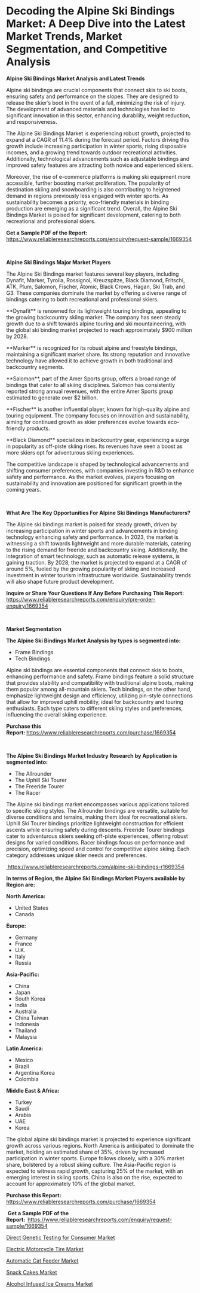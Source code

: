 <p><h1>Decoding the Alpine Ski Bindings Market: A Deep Dive into the Latest Market Trends, Market Segmentation, and Competitive Analysis</h1></p><p><strong>Alpine Ski Bindings Market Analysis and Latest Trends</strong></p>
<p><p>Alpine ski bindings are crucial components that connect skis to ski boots, ensuring safety and performance on the slopes. They are designed to release the skier’s boot in the event of a fall, minimizing the risk of injury. The development of advanced materials and technologies has led to significant innovation in this sector, enhancing durability, weight reduction, and responsiveness.</p><p>The Alpine Ski Bindings Market is experiencing robust growth, projected to expand at a CAGR of 11.4% during the forecast period. Factors driving this growth include increasing participation in winter sports, rising disposable incomes, and a growing trend towards outdoor recreational activities. Additionally, technological advancements such as adjustable bindings and improved safety features are attracting both novice and experienced skiers.</p><p>Moreover, the rise of e-commerce platforms is making ski equipment more accessible, further boosting market proliferation. The popularity of destination skiing and snowboarding is also contributing to heightened demand in regions previously less engaged with winter sports. As sustainability becomes a priority, eco-friendly materials in binding production are emerging as a significant trend. Overall, the Alpine Ski Bindings Market is poised for significant development, catering to both recreational and professional skiers.</p></p>
<p><strong>Get a Sample PDF of the Report:&nbsp;</strong> <a href="https://www.reliableresearchreports.com/enquiry/request-sample/1669354?utm_campaign=16&utm_medium=2&utm_source=Github&utm_content=ia&utm_term=06022025&utm_id=alpine-ski-bindings">https://www.reliableresearchreports.com/enquiry/request-sample/1669354</a></p>
<p>&nbsp;</p>
<p><strong>Alpine Ski Bindings Major Market Players</strong></p>
<p><p>The Alpine Ski Bindings market features several key players, including Dynafit, Marker, Tyrolia, Rossignol, Kreuzspitze, Black Diamond, Fritschi, ATK, Plum, Salomon, Fischer, Atomic, Black Crows, Hagan, Ski Trab, and G3. These companies dominate the market by offering a diverse range of bindings catering to both recreational and professional skiers.</p><p>**Dynafit** is renowned for its lightweight touring bindings, appealing to the growing backcountry skiing market. The company has seen steady growth due to a shift towards alpine touring and ski mountaineering, with the global ski binding market projected to reach approximately $900 million by 2028.</p><p>**Marker** is recognized for its robust alpine and freestyle bindings, maintaining a significant market share. Its strong reputation and innovative technology have allowed it to achieve growth in both traditional and backcountry segments.</p><p>**Salomon**, part of the Amer Sports group, offers a broad range of bindings that cater to all skiing disciplines. Salomon has consistently reported strong annual revenues, with the entire Amer Sports group estimated to generate over $2 billion.</p><p>**Fischer** is another influential player, known for high-quality alpine and touring equipment. The company focuses on innovation and sustainability, aiming for continued growth as skier preferences evolve towards eco-friendly products.</p><p>**Black Diamond** specializes in backcountry gear, experiencing a surge in popularity as off-piste skiing rises. Its revenues have seen a boost as more skiers opt for adventurous skiing experiences.</p><p>The competitive landscape is shaped by technological advancements and shifting consumer preferences, with companies investing in R&D to enhance safety and performance. As the market evolves, players focusing on sustainability and innovation are positioned for significant growth in the coming years.</p></p>
<p>&nbsp;</p>
<p><strong>What Are The Key Opportunities For Alpine Ski Bindings Manufacturers?</strong></p>
<p><p>The Alpine ski bindings market is poised for steady growth, driven by increasing participation in winter sports and advancements in binding technology enhancing safety and performance. In 2023, the market is witnessing a shift towards lightweight and more durable materials, catering to the rising demand for freeride and backcountry skiing. Additionally, the integration of smart technology, such as automatic release systems, is gaining traction. By 2028, the market is projected to expand at a CAGR of around 5%, fueled by the growing popularity of skiing and increased investment in winter tourism infrastructure worldwide. Sustainability trends will also shape future product development.</p></p>
<p><strong>Inquire or Share Your Questions If Any Before Purchasing This Report:</strong> <a href="https://www.reliableresearchreports.com/enquiry/pre-order-enquiry/1669354?utm_campaign=16&utm_medium=2&utm_source=Github&utm_content=ia&utm_term=06022025&utm_id=alpine-ski-bindings">https://www.reliableresearchreports.com/enquiry/pre-order-enquiry/1669354</a></p>
<p>&nbsp;</p>
<p><strong>Market Segmentation</strong></p>
<p><strong>The Alpine Ski Bindings Market Analysis by types is segmented into:</strong></p>
<p><ul><li>Frame Bindings</li><li>Tech Bindings</li></ul></p>
<p><p>Alpine ski bindings are essential components that connect skis to boots, enhancing performance and safety. Frame bindings feature a solid structure that provides stability and compatibility with traditional alpine boots, making them popular among all-mountain skiers. Tech bindings, on the other hand, emphasize lightweight design and efficiency, utilizing pin-style connections that allow for improved uphill mobility, ideal for backcountry and touring enthusiasts. Each type caters to different skiing styles and preferences, influencing the overall skiing experience.</p></p>
<p><strong>Purchase this Report:&nbsp;</strong><a href="https://www.reliableresearchreports.com/purchase/1669354?utm_campaign=16&utm_medium=2&utm_source=Github&utm_content=ia&utm_term=06022025&utm_id=alpine-ski-bindings">https://www.reliableresearchreports.com/purchase/1669354</a></p>
<p>&nbsp;</p>
<p><strong>The Alpine Ski Bindings Market Industry Research by Application is segmented into:</strong></p>
<p><ul><li>The Allrounder</li><li>The Uphill Ski Tourer</li><li>The Freeride Tourer</li><li>The Racer</li></ul></p>
<p><p>The Alpine ski bindings market encompasses various applications tailored to specific skiing styles. The Allrounder bindings are versatile, suitable for diverse conditions and terrains, making them ideal for recreational skiers. Uphill Ski Tourer bindings prioritize lightweight construction for efficient ascents while ensuring safety during descents. Freeride Tourer bindings cater to adventurous skiers seeking off-piste experiences, offering robust designs for varied conditions. Racer bindings focus on performance and precision, optimizing speed and control for competitive alpine skiing. Each category addresses unique skier needs and preferences.</p></p>
<p><a href="https://www.reliableresearchreports.com/alpine-ski-bindings-r1669354?utm_campaign=16&utm_medium=2&utm_source=Github&utm_content=ia&utm_term=06022025&utm_id=alpine-ski-bindings">&nbsp;https://www.reliableresearchreports.com/alpine-ski-bindings-r1669354</a></p>
<p><strong>In terms of Region, the Alpine Ski Bindings Market Players available by Region are:</strong></p>
<p>
    <p> <strong> North America: </strong>
        <ul>
            <li>United States</li>
            <li>Canada</li>
        </ul>
        </p> 
    <p> <strong> Europe: </strong>
        <ul>
            <li>Germany</li>
            <li>France</li>
            <li>U.K.</li>
            <li>Italy</li>
            <li>Russia</li>
        </ul>
        </p> 
    <p> <strong> Asia-Pacific: </strong>
        <ul>
            <li>China</li>
            <li>Japan</li>
            <li>South Korea</li>
            <li>India</li>
            <li>Australia</li>
            <li>China Taiwan</li>
            <li>Indonesia</li>
            <li>Thailand</li>
            <li>Malaysia</li>
        </ul>
        </p> 
    <p> <strong> Latin America: </strong>
        <ul>
            <li>Mexico</li>
            <li>Brazil</li>
            <li>Argentina Korea</li>
            <li>Colombia</li>
        </ul>
        </p> 
    <p> <strong> Middle East & Africa: </strong>
        <ul>
            <li>Turkey</li>
            <li>Saudi</li>
            <li>Arabia</li>
            <li>UAE</li>
            <li>Korea</li>
        </ul>
    </p>
    </p>
<p><p>The global alpine ski bindings market is projected to experience significant growth across various regions. North America is anticipated to dominate the market, holding an estimated share of 35%, driven by increased participation in winter sports. Europe follows closely, with a 30% market share, bolstered by a robust skiing culture. The Asia-Pacific region is expected to witness rapid growth, capturing 25% of the market, with an emerging interest in skiing sports. China is also on the rise, expected to account for approximately 10% of the global market.</p></p>
<p><strong>Purchase this Report: </strong><a href="https://www.reliableresearchreports.com/purchase/1669354?utm_campaign=16&utm_medium=2&utm_source=Github&utm_content=ia&utm_term=06022025&utm_id=alpine-ski-bindings">https://www.reliableresearchreports.com/purchase/1669354</a></p>
<p>&nbsp;<strong>Get a Sample PDF of the Report:&nbsp;&nbsp;</strong><a href="https://www.reliableresearchreports.com/enquiry/request-sample/1669354?utm_campaign=16&utm_medium=2&utm_source=Github&utm_content=ia&utm_term=06022025&utm_id=alpine-ski-bindings">https://www.reliableresearchreports.com/enquiry/request-sample/1669354</a></p>
<p><strong></strong></p>
<p><p><a href="https://www.linkedin.com/pulse/revenue-growth-market-insights-direct-genetic-testing-consumer-j5vbf?utm_campaign=16&utm_medium=2&utm_source=Github&utm_content=ia&utm_term=06022025&utm_id=alpine-ski-bindings">Direct Genetic Testing for Consumer Market</a></p><p><a href="https://github.com/krinerstormy331/Market-Research-Report-List-1/blob/main/electric-motorcycle-tire-market.md?utm_campaign=16&utm_medium=2&utm_source=Github&utm_content=ia&utm_term=06022025&utm_id=alpine-ski-bindings">Electric Motorcycle Tire Market</a></p><p><a href="https://github.com/dolorespeddico90/Market-Research-Report-List-1/blob/main/automatic-cat-feeder-market.md?utm_campaign=16&utm_medium=2&utm_source=Github&utm_content=ia&utm_term=06022025&utm_id=alpine-ski-bindings">Automatic Cat Feeder Market</a></p><p><a href="https://www.linkedin.com/pulse/examining-global-snack-cakes-markets-9cagr-andmarketsizebetween-hqunf?utm_campaign=16&utm_medium=2&utm_source=Github&utm_content=ia&utm_term=06022025&utm_id=alpine-ski-bindings">Snack Cakes Market</a></p><p><a href="https://www.linkedin.com/pulse/comprehensive-analysis-alcohol-infused-ice-creams-market-yabzf?utm_campaign=16&utm_medium=2&utm_source=Github&utm_content=ia&utm_term=06022025&utm_id=alpine-ski-bindings">Alcohol Infused Ice Creams Market</a></p></p>
